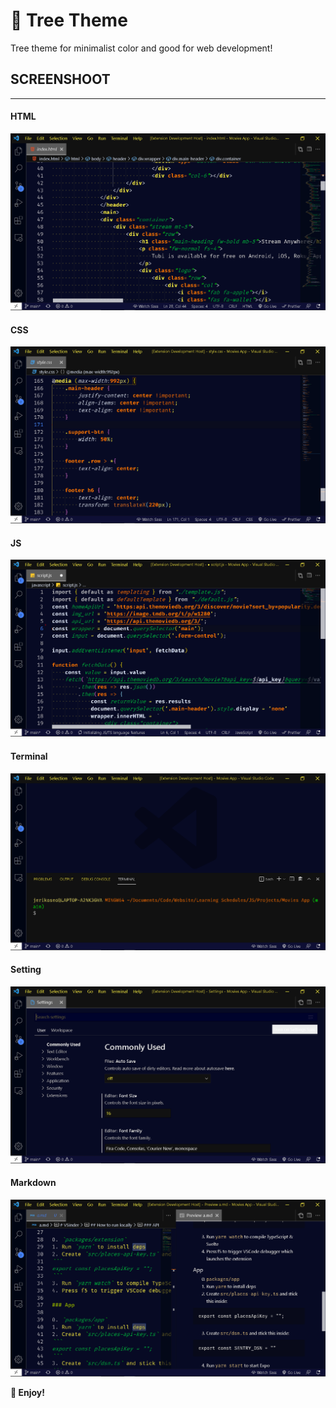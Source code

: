 # 🌲 Tree Theme
Tree theme for minimalist color and good for web development!

## SCREENSHOOT
---
#### HTML
![ScreenShoot](./images/html.png)

#### CSS
![ScreenShoot](./images/css.png)

#### JS
![ScreenShoot](./images/js.png)

#### Terminal
![ScreenShoot](./images/terminal.png)

#### Setting
![ScreenShoot](./images/settings.png)

#### Markdown
![ScreenShoot](./images/markdown.png)

**🚀 Enjoy!**

